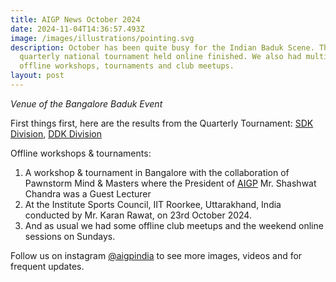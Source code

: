 ```yaml
---
title: AIGP News October 2024
date: 2024-11-04T14:36:57.493Z
image: /images/illustrations/pointing.svg
description: October has been quite busy for the Indian Baduk Scene. The first
  quarterly national tournament held online finished. We also had multiple
  offline workshops, tournaments and club meetups.
layout: post
---
```


*Venue of the Bangalore Baduk Event*

First things first, here are the results from the Quarterly Tournament:
[SDK Division](https://leago.gg/event/trsjeft/standings/t/51a3xa3z07/r/10), [DDK Division](https://leago.gg/event/trsjeft/standings/t/r6ok25q2nt/r/10)

Offline workshops & tournaments:<br>

1. A workshop & tournament in Bangalore with the collaboration of Pawnstorm Mind & Masters where the President of [AIGP](https://www.instagram.com/aigpindia/) Mr. Shashwat Chandra was a Guest Lecturer
2. At the Institute Sports Council, IIT Roorkee, Uttarakhand, India conducted by Mr. Karan Rawat, on 23rd October 2024.
3. A﻿nd as usual we had some offline club meetups and the weekend online sessions on Sundays.

F﻿ollow us on instagram [@aigpindia](https://www.instagram.com/aigpindia/) to see more images, videos and for frequent  updates.